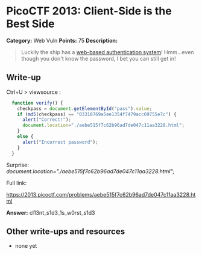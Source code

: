 # PicoCTF 2013: Client-Side is the Best Side

**Category:** Web Vuln
**Points:** 75
**Description:**

> Luckily the ship has a [web-based authentication system](https://2013.picoctf.com/problems/clientside.html)! Hmm…even though you don't know the password, I bet you can still get in!

## Write-up

Ctrl+U > viewsource :

```javascript
  function verify() {
    checkpass = document.getElementById("pass").value;
    if (md5(checkpass) == "03318769a5ee1354f7479acc69755e7c") {
      alert("Correct!");
      document.location="./aebe515f7c62b96ad7de047c11aa3228.html";
    }
    else {
      alert("Incorrect password");
    }
  }
```

Surprise: *document.location="./aebe515f7c62b96ad7de047c11aa3228.html";*

Full link:

https://2013.picoctf.com/problems/aebe515f7c62b96ad7de047c11aa3228.html

**Answer:** cl13nt_s1d3_1s_w0rst_s1d3

## Other write-ups and resources

* none yet